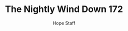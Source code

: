 ---
image: /assets/img/nwd/172_nwd_romans_6_13_b_nlt.png
title: The Nightly Wind Down 172
categories:
  - The Nightly Wind Down
author: Hope Staff
notes: The Nightly Wind Down 172
embed: >-
  EMBED_GOES_HERE
transcript: >-
  SOME LINES OF TEXT START HERE
---